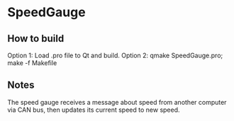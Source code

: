# SpeedGauge

## How to build 
Option 1: Load .pro file to Qt and build.
Option 2: qmake SpeedGauge.pro; make -f Makefile

## Notes
The speed gauge receives a message about speed from another computer via CAN bus, then updates its current speed to new speed. 
